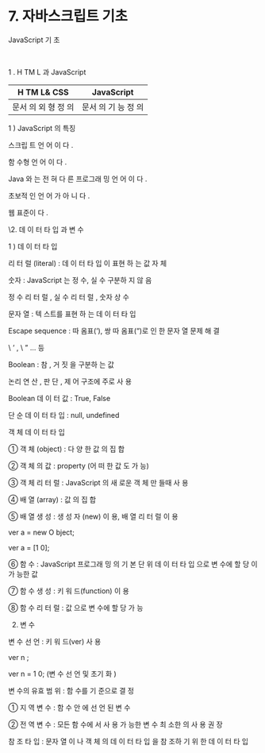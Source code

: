 # 7. 자바스크립트 기초

JavaScript 기 초

​    

1 . H TM L 과 JavaScript

| H TM L& CSS         | JavaScript          |
| ------------------- | ------------------- |
| 문서 의 외 형 정 의 | 문서 의 기 능 정 의 |

1 ) JavaScript 의 특징

스크립 트 언 어 이 다 .

함 수형 언 어 이 다 .

Java 와 는 전 혀 다 른 프로그래 밍 언 어 이 다 .

초보적 인 언 어 가 아 니 다 .

웹 표준이 다 .

\2. 데 이 터  타 입 과  변 수

1 ) 데 이 터 타 입

리 터 럴 (literal) : 데 이 터 타 입 이 표현 하 는 값 자 체

숫자 : JavaScript 는 정 수, 실 수 구분하 지 않 음

정 수 리 터 럴 , 실 수 리 터 럴 , 숫자 상 수

문자 열 : 텍 스트를 표현 하 는 데 이 터 타 입

Escape  sequence  : 따 옴표(‘), 쌍  따 옴표(“)로  인 한  문자 열  문제  해 결

\ ’   , \ ”  ... 등

Boolean : 참 , 거 짓 을 구분하 는 값

논리 연 산 , 판 단 , 제 어 구조에 주로 사 용

Boolean 데 이 터 값 : True, False

단 순 데 이 터 타 입 : null, undefined

객 체 데 이 터 타 입

① 객 체 (object) : 다 양 한 값 의 집 합

② 객 체 의 값 : property (어 떠 한 값 도 가 능)

③ 객 체 리 터 럴 : JavaScript 의 새 로운 객 체 만 들때 사 용

④ 배 열 (array) : 값 의 집 합

⑤ 배 열 생 성 : 생 성 자 (new) 이 용, 배 열 리 터 럴 이 용

ver a =  new O bject;

ver a  =  [1 0];

⑥ 함 수  :  JavaScript  프로그래 밍 의  기 본  단 위 데 이 터 타 입 으로 변 수에 할 당 이 가 능한 값

⑦ 함 수 생 성 : 키 워 드(function) 이 용

⑧ 함 수 리 터 럴 : 값 으로 변 수에 할 당 가 능

2) 변 수

변 수 선 언 : 키 워 드(ver) 사 용

ver n ;

ver n = 1 0; (변 수 선 언 및 초기 화 )

변 수의 유효 범 위 : 함 수를 기 준으로 결 정

① 지 역 변 수 : 함 수 안 에 선 언 된 변 수

② 전 역 변 수 : 모든 함 수에 서 사 용 가 능한 변 수 최 소한 의 사 용 권 장

참 조 타 입 : 문자 열 이 나 객 체 의 데 이 터 타 입 을 참 조하 기 위 한 데 이 터 타 입